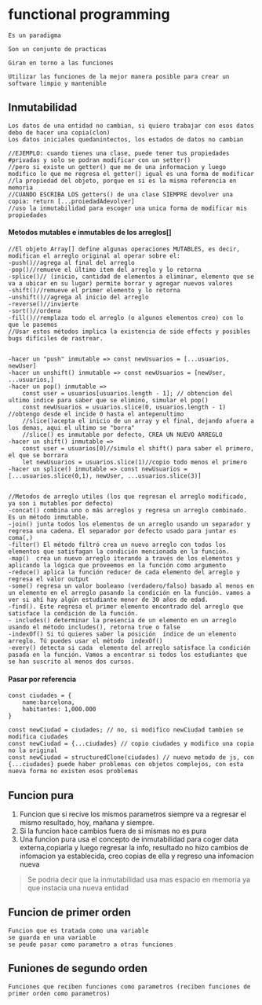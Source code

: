 # functional programming

    Es un paradigma

    Son un conjunto de practicas    

    Giran en torno a las funciones

    Utilizar las funciones de la mejor manera posible para crear un software limpio y mantenible


## Inmutabilidad

    Los datos de una entidad no cambian, si quiero trabajar con esos datos debo de hacer una copia(clon)
    Los datos iniciales quedanintectos, los estados de datos no cambian

    //EJEMPLO: cuando tienes una clase, puede tener tus propiedades #privadas y solo se podran modificar con un setter()
    //pero si existe un getter() que me de una informacion y luego modifico lo que me regresa el getter() igual es una forma de modificar
    //la propiedad del objeto, porque en si es la misma referencia en memoria
    //CUANDO ESCRIBA LOS getters() de una clase SIEMPRE devolver una copia: return [...proiedadAdevolver]
    //uso la inmutabilidad para escoger una unica forma de modificar mis propiedades

#### Metodos mutables e inmutables de los arreglos[]

    //El objeto Array[] define algunas operaciones MUTABLES, es decir, modifican el arreglo original al operar sobre el: 
    -push()//agrega al final del arreglo 
    -pop()//remueve el último item del arreglo y lo retorna
    -splice()// (inicio, cantidad de elementos a eliminar, elemento que se va a ubicar en su lugar) permite borrar y agregar nuevos valores
    -shift()//remueve el primer elemento y lo retorna
    -unshift()//agrega al inicio del arreglo 
    -reverse()//invierte
    -sort()//ordena
    -fill()//remplaza todo el arreglo (o algunos elementos creo) con lo que le pasemos
    //Usar estos métodos implica la existencia de side effects y posibles bugs difíciles de rastrear.


    -hacer un "push" inmutable => const newUsuarios = [...usuarios, newUser] 
    -hacer un unshift() inmutable => const newUsuarios = [newUser, ...usuarios,]
    -hacer un pop() inmutable => 
        const user = usuarios[usuarios.length - 1]; // obtencion del ultimo indice para saber que se elimino, simular el pop()
        const newUsuarios = usuarios.slice(0, usuarios.length - 1) //obtengo desde el incide 0 hasta el antepenultimo
        //slice()acepta el inicio de un array y el final, dejando afuera a los demas, aqui el ultimo se "borra"
        //slice() es inmutable por defecto, CREA UN NUEVO ARREGLO
    -hacer un shift() inmutable => 
        const user = usuarios[0]//simulo el shift() para saber el primero, el que se borrara
        let newUsuarios = usuarios.slice(1)//copio todo menos el primero
    -hacer un splice() inmutable => const newUsuarios = [...usuarios.slice(0,1), newUser, ...usuarios.slice(3)]


    //Metodos de arreglo utiles (los que regresan el arreglo modificado, ya son i mutables por defecto)
    -concat() combina uno o más arreglos y regresa un arreglo combinado. Es un método inmutable.
    -join() junta todos los elementos de un arreglo usando un separador y regresa una cadena. El separador por defecto usado para juntar es coma(,)
    -filter() El método filtró crea un nuevo arreglo con todos los elementos que satisfagan la condición mencionada en la función.
    -map()  crea un nuevo arreglo iterando a través de los elementos y aplicando la lógica que proveemos en la función como argumento
    -reduce() aplica la función reducer de cada elemento del arreglo y regresa el valor output
    -some() regresa un valor booleano (verdadero/falso) basado al menos en un elemento en el arreglo pasando la condición en la función. vamos a   ver si ahí hay algún estudiante menor de 30 años de edad.
    -find(). Este regresa el primer elemento encontrado del arreglo que satisface la condición de la función.
    - includes() determinar la presencia de un elemento en un arreglo usando el método includes(), retorna true o false
    -indexOf() Si tú quieres saber la posición  índice de un elemento arreglo. Tú puedes usar el método  indexOf() 
    -every() detecta si cada  elemento del arreglo satisface la condición pasada en la función. Vamos a encontrar si todos los estudiantes que se han suscrito al menos dos cursos.

#### Pasar por referencia

    const ciudades = {
        name:barcelona,
        habitantes: 1,000.000
    }

    const newCiudad = ciudades; // no, si modifico newCiudad tambien se modifica ciudades
    const newCiudad = {...ciudades} // copio ciudades y modifico una copia no la original
    const newCiudad = structuredClone(ciudades) // nuevo metodo de js, con {...ciudades} puede haber problemas con objetos complejos, con esta nueva forma no existen esos problemas

## Funcion pura

1. Funcion que si recive los mismos parametros siempre va a regresar el mismo resultado, hoy, mañana y siempre.
2. Si la funcion hace cambios fuera de si mismas no es pura
3. Una funcion pura usa el concepto de inmutabilidad para coger data externa,copiarla y luego regresar la info, resultado no hizo cambios de infomacion ya establecida, creo copias de ella y regreso una infomacion nueva

>Se podria decir que la inmutabilidad usa mas espacio en memoria ya que instacia una nueva entidad

## Funcion de primer orden

    Funcion que es tratada como una variable
    se guarda en una variable
    se peude pasar como parametro a otras funciones

## Funiones de segundo orden

    Funciones que reciben funciones como parametros (reciben funciones de primer orden como parametros)